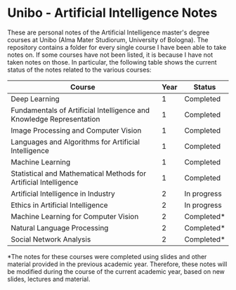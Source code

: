 # Unibo - Artificial Intelligence Notes

These are personal notes of the Artificial Intelligence master's degree courses at Unibo (Alma Mater Studiorum, University of Bologna). The repository contains a folder for every single course I have been able to take notes on. If some courses have not been listed, it is because I have not taken notes on those. In particular, the following table shows the current status of the notes related to the various courses:

Course  | Year | Status
------- | ---- | ------
Deep Learning | 1 | Completed
Fundamentals of Artificial Intelligence and Knowledge Representation | 1 | Completed
Image Processing and Computer Vision | 1 | Completed
Languages and Algorithms for Artificial Intelligence | 1 | Completed
Machine Learning | 1 | Completed
Statistical and Mathematical Methods for Artificial Intelligence | 1 | Completed
Artificial Intelligence in Industry | 2 | In progress
Ethics in Artificial Intelligence | 2 | In progress
Machine Learning for Computer Vision | 2 | Completed*
Natural Language Processing | 2 | Completed*
Social Network Analysis | 2 | Completed*

*The notes for these courses were completed using slides and other material provided in the previous academic year. Therefore, these notes will be modified during the course of the current academic year, based on new slides, lectures and material.

